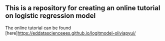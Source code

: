 ## This is a repository for creating an online tutorial on logistic regression model

The online tutorial can be found [here]https://eddatascienceees.github.io/logitmodel-oliviapyui/
